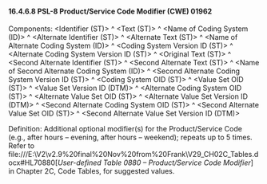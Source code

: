 #### 16.4.6.8 PSL-8 Product/Service Code Modifier (CWE) 01962

Components: &lt;Identifier (ST)> ^ &lt;Text (ST)> ^ &lt;Name of Coding System (ID)> ^ &lt;Alternate Identifier (ST)> ^ &lt;Alternate Text (ST)> ^ &lt;Name of Alternate Coding System (ID)> ^ &lt;Coding System Version ID (ST)> ^ &lt;Alternate Coding System Version ID (ST)> ^ &lt;Original Text (ST)> ^ &lt;Second Alternate Identifier (ST)> ^ &lt;Second Alternate Text (ST)> ^ &lt;Name of Second Alternate Coding System (ID)> ^ &lt;Second Alternate Coding System Version ID (ST)> ^ &lt;Coding System OID (ST)> ^ &lt;Value Set OID (ST)> ^ &lt;Value Set Version ID (DTM)> ^ &lt;Alternate Coding System OID (ST)> ^ &lt;Alternate Value Set OID (ST)> ^ &lt;Alternate Value Set Version ID (DTM)> ^ &lt;Second Alternate Coding System OID (ST)> ^ &lt;Second Alternate Value Set OID (ST)> ^ &lt;Second Alternate Value Set Version ID (DTM)>

Definition: Additional optional modifier(s) for the Product/Service Code (e.g., after hours – evening, after hours – weekend); repeats up to 5 times. Refer to file:///E:\V2\v2.9%20final%20Nov%20from%20Frank\V29_CH02C_Tables.docx#HL70880[_User-defined Table 0880 – Product/Service Code Modifier_] in Chapter 2C, Code Tables, for suggested values.
